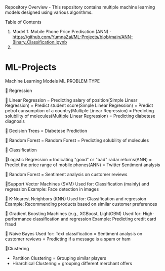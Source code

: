 Repository Overview - This repository contains multiple machine learning models designed using various algorithms.

Table of Contents
1. Model 1: Mobile Phone Price Predisction (ANN) - https://github.com/YumnaZai/ML-Projects/blob/main/ANN-Binary_Classification.ipynb
2. 
















# ML-Projects
Machine Learning Models
ML PROBLEM TYPE

📍 Regression

  📌 Linear Regression
      = Predicting salary of position(Simple Linear Regression)
      = Predict student score(Simple Linear Regression)
      = Predict petrol cunsumption of a country(Multiple Linear Regression)
      = Predicting solubility of molecules(Multiple Linear Regression)
      = Predicting diabetese diagnosis
      
 📌 Decision Trees
    = Diabetese Prediction

 📌 Random Forest
      =  Random Forest = Predicting solubility of molecules

📍 Classification

  📌Logistic Regression
    = Indicating "good" or "bad" radar returns(ANN)
    = Predict the price range of mobile phones(ANN)
    = Twitter Sentiment analysis

   📌 Random Forest
    = Sentiment analysis on customer reviews

   📌Support Vector Machines (SVM)
    Used for: Classification (mainly) and regression
    Example: Face detection in images

   📌 K-Nearest Neighbors (KNN)
    Used for: Classification and regression
    Example: Recommending products based on similar customer preferences

   📌 Gradient Boosting Machines (e.g., XGBoost, LightGBM)
    Used for: High-performance classification and regression
    Example: Predicting credit card fraud

  📌 Naive Bayes
    Used for: Text classification
    = Sentiment analysis on customer reviews
    = Predicting if a message is a spam or ham

   📍Clustering
   - Partition Clustering =  Grouping similar players
   - Hirarchical Clustering =  grouping different merchant offers
